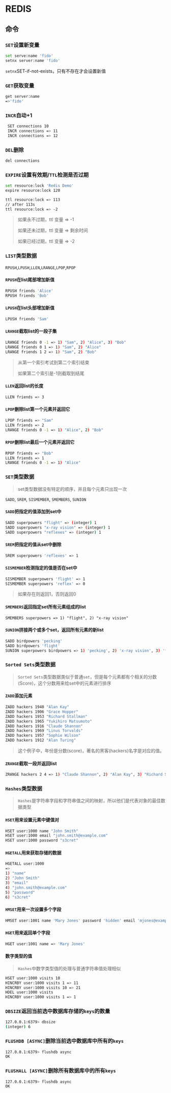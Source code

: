 # REDIS

## 命令

### `SET`设置新变量

```bash
set serve:name 'fido'
setnx server:name 'fido'
```

`setnx`SET-if-not-exists，只有不存在才会设置新值

### `GET`获取变量

```bash
get server:name
=>'fido'
```

### `INCR`自动+1

```bash
 SET connections 10
 INCR connections => 11
 INCR connections => 12
```

### `DEL`删除

```bash
del connections
```

### `EXPIRE`设置有效期/`TTL`检测是否过期

```bash
set resource:lock 'Redis Demo'
expire resource:lock 120

ttl resource:lock => 113
// after 113s
ttl resource:lock => -2
```

> 如果永不过期，ttl 变量 => -1
>
> 如果还未过期，ttl 变量 => 剩余时间
>
> 如果已经过期，ttl 变量 => -2

### `LIST`类型数据

`RPUSH`,`LPUSH`,`LLEN`,`LRANGE`,`LPOP`,`RPOP`

#### `RPUSH`在list尾部增加新值

```bash
RPUSH friends 'Alice'
RPUSH friends 'Bob'
```

#### `LPUSH`在list头部增加新值

```bash
LPUSH friends 'Sam'
```

#### `LRANGE`截取list的一段子集

```bash
LRANGE friends 0 -1 => 1) "Sam", 2) "Alice", 3) "Bob"
LRANGE friends 0 1 => 1) "Sam", 2) "Alice"
LRANGE friends 1 2 => 1) "Sam", 2) "Bob"
```

> 从第一个索引考试到第二个索引结束
>
> 如果第二个索引是-1则截取到结尾

#### `LLEN`返回list的长度

```bash
LLEN friends => 3
```

#### `LPOP`删除list第一个元素并返回它

```bash
LPOP friends => "Sam"
LLEN friends => 2
LRANGE friends 0 -1 => 1) "Alice", 2) "Bob"
```

#### `RPOP`删除list最后一个元素并返回它

```bash
RPOP friends => "Bob"
LLEN friends => 1
LRANGE friends 0 -1 => 1) "Alice"
```

### `SET`类型数据

> set类型数据没有特定的顺序，并且每个元素只出现一次

`SADD`, `SREM`, `SISMEMBER`, `SMEMBERS`, `SUNION`

#### `SADD`把指定的值添加到set中

```bash
SADD superpowers "flight" => (integer) 1
SADD superpowers "x-ray vision" => (integer) 1
SADD superpowers "reflexes" => (integer) 1
```

#### `SREM`把指定的值从set中删除

```bash
SREM superpowers 'reflexes' => 1
```

#### `SISMEMBER`检测指定的值是否在set中

```bash
SISMEMBER superpowers 'flight' => 1
SISMEMBER superpowers 'reflex' => 0
```

> 如果存在则返回1，否则返回0

#### `SMEMBERS`返回指定set所有元素组成的list

```ba
SMEMBERS superpowers => 1) "flight", 2) "x-ray vision"
```

#### `SUNION`拼接两个或多个set，返回所有元素的新list

```bash
SADD birdpowers 'pecking'
SADD birdpowers 'flight'
SUNION superpowers birdpowers => 1) 'pecking', 2) 'x-ray vision', 3) 'flight'
```

### `Sorted Sets`类型数据

> `Sorted Sets`类型数据类似于普通`set`，但是每个元素都有个相关的分数(Score)，这个分数用来给set中的元素进行排序

#### `ZADD`添加元素

```bash
ZADD hackers 1940 "Alan Kay"
ZADD hackers 1906 "Grace Hopper"
ZADD hackers 1953 "Richard Stallman"
ZADD hackers 1965 "Yukihiro Matsumoto"
ZADD hackers 1916 "Claude Shannon"
ZADD hackers 1969 "Linus Torvalds"
ZADD hackers 1957 "Sophie Wilson"
ZADD hackers 1912 "Alan Turing"
```

> 这个例子中，年份是分数(score)，著名的黑客(hackers)名字是对应的值。

#### `ZRANGE`截取一段并返回list

```bash
ZRANGE hackers 2 4 => 1) "Claude Shannon", 2) "Alan Kay", 3) "Richard Stallman"
```

### `Hashes`类型数据

> `Hashes`是字符串字段和字符串值之间的映射，所以他们是代表对象的最佳数据类型

#### `HSET`用来设置元素中键值对

```bash
HSET user:1000 name "John Smith"
HSET user:1000 email "john.smith@example.com"
HSET user:1000 password "s3cret"
```

#### `HGETALL`用来获取存储的数据

```bash
HGETALL user:1000
=>
1) "name"
2) "John Smith"
3) "email"
4) "john.smith@example.com"
5) "password"
6) "s3cret"
```

#### `HMSET`用来一次设置多个字段

```bash
HMSET user:1001 name 'Mary Jones' password 'hidden' email 'mjones@example.com'
```

#### `HGET`用来返回单个字段

```bash
HGET user:1001 name => 'Mary Jones'
```

#### 数字类型的值

> `Hashes`中数字类型值的处理与普通字符串值处理相似

```bash
HSET user:1000 visits 10
HINCRBY user:1000 visits 1 => 11
HINCRBY user:1000 visits 10 => 21
HDEL user:1000 visits
HINCRBY user:1000 visits 1 => 1
```

### `DBSIZE`返回当前选中数据库存储的`keys`的数量

```bash
127.0.0.1:6379> dbsize
(integer) 6
```

### `FLUSHDB [ASYNC]`删除当前选中数据库中所有的`keys`

```bash
127.0.0.1:6379> flushdb async
OK
```

### `FLUSHALL [ASYNC]`删除所有数据库中的所有`keys`

```bash
127.0.0.1:6379> flushdb async
OK
```
